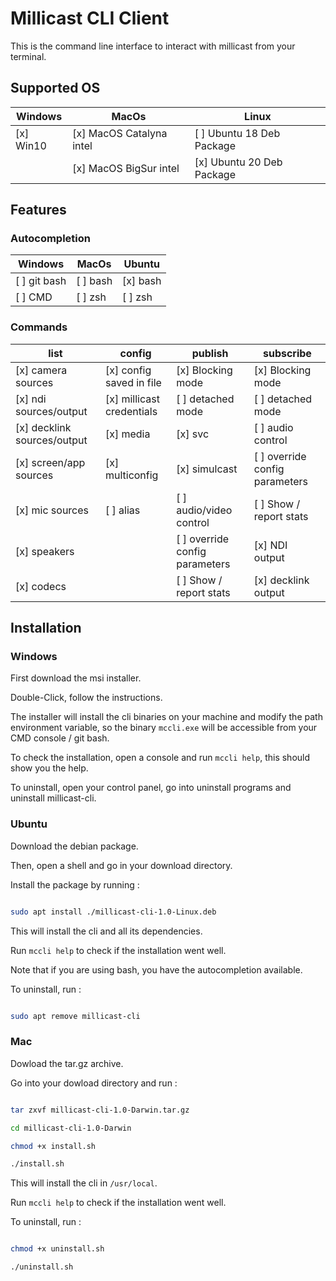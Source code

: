 # Millicast CLI Client

This is the command line interface to interact with millicast from your terminal.

## Supported OS

| Windows | MacOs | Linux |
| --- | --- | --- | 
| [x] Win10 | [x] MacOS Catalyna intel | [ ] Ubuntu 18 Deb Package |
|           | [x] MacOS BigSur intel | [x] Ubuntu 20 Deb Package |


## Features

### Autocompletion

| Windows | MacOs | Ubuntu |
| --- | --- | --- |
| [ ] git bash | [ ] bash | [x] bash |
| [ ] CMD | [ ] zsh | [ ] zsh |

### Commands

| list | config | publish | subscribe |
| --- | --- | --- | --- |
| [x] camera sources          | [x] config saved in file  | [x] Blocking mode              | [x] Blocking mode | 
| [x] ndi sources/output      | [x] millicast credentials | [ ] detached mode              | [ ] detached mode | 
| [x] decklink sources/output | [x] media                 | [x] svc                        | [ ] audio control | 
| [x] screen/app sources      | [x] multiconfig           | [x] simulcast                  | [ ] override config parameters | 
| [x] mic sources             | [ ] alias                 | [ ] audio/video control        | [ ] Show / report stats | 
| [x] speakers                |                           | [ ] override config parameters | [x] NDI output | 
| [x] codecs                  |                           | [ ] Show / report stats        | [x] decklink output | 

## Installation

### Windows

First download the msi installer.

Double-Click, follow the instructions.

The installer will install the cli binaries on your machine and modify the path environment variable,
so the binary ``mccli.exe`` will be accessible from your CMD console / git bash.

To check the installation, open a console and run ``mccli help``, this should show you the help.

To uninstall, open your control panel, go into uninstall programs and uninstall millicast-cli.

### Ubuntu

Download the debian package.

Then, open a shell and go in your download directory.

Install the package by running : 

```bash

sudo apt install ./millicast-cli-1.0-Linux.deb

```

This will install the cli and all its dependencies.

Run ``mccli help`` to check if the installation went well.

Note that if you are using bash, you have the autocompletion available.

To uninstall, run : 

```bash

sudo apt remove millicast-cli

```

### Mac

Dowload the tar.gz archive.

Go into your dowload directory and run : 

```zsh

tar zxvf millicast-cli-1.0-Darwin.tar.gz

cd millicast-cli-1.0-Darwin

chmod +x install.sh

./install.sh

```

This will install the cli in ``/usr/local``.

Run ``mccli help`` to check if the installation went well.

To uninstall, run :

```zsh

chmod +x uninstall.sh

./uninstall.sh

```

